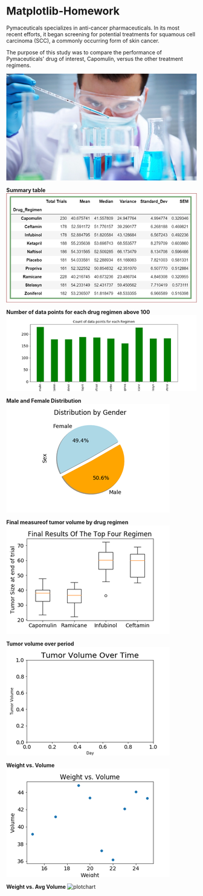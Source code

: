 # Matplotlib-Homework

Pymaceuticals specializes in anti-cancer pharmaceuticals. In its most recent efforts, it began screening for potential treatments for squamous cell carcinoma (SCC), a commonly occurring form of skin cancer.

The purpose of this study was to compare the performance of Pymaceuticals' drug of interest, Capomulin, versus the other treatment regimens.

![Lab_image](images/laboratory.JPG)


**Summary table**
![summary](images/summary.PNG)


**Number of data points for each drug regimen above 100**
![barchart](images/barchart2.PNG)


**Male and Female Distribution**
![piechart](images/pie1.PNG)


**Final measureof tumor volume by drug regimen**
![boxplot](images/boxplot.PNG)


**Tumor volume over period**
![linechart](images/linechart.PNG)


**Weight vs. Volume**
![scatterchart](images/scatter.PNG)

**Weight vs. Avg Volume**
![plotchart](plot.PNG)




